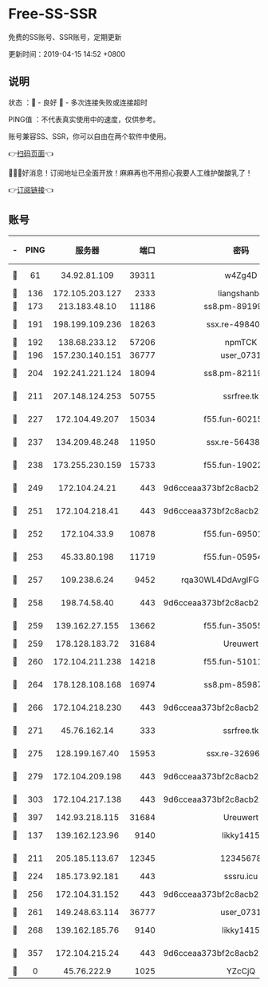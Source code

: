# Free-SS-SSR

免费的SS账号、SSR账号，定期更新

更新时间：2019-04-15 14:52 +0800

## 说明

状态     ：🙂 - 良好 🙁 - 多次连接失败或连接超时

PING值   ：不代表真实使用中的速度，仅供参考。

账号兼容SS、SSR，你可以自由在两个软件中使用。

👉[扫码页面](https://liesauer.github.io/Free-SS-SSR/)👈

🎉🎉🎉好消息！订阅地址已全面开放！麻麻再也不用担心我要人工维护酸酸乳了！

👉[订阅链接](https://www.liesauer.net/yogurt/subscribe?ACCESS_TOKEN=DAYxR3mMaZAsaqUb)👈

## 账号

|-|PING|服务器|端口|密码|加密方式|区域|
|:----:|:----:|:-----:|-----:|:----:|:----:|:----:|
|🙂|61|34.92.81.109|39311|w4Zg4D|chacha20-ietf|US|
|🙂|136|172.105.203.127|2333|liangshanbo|chacha20|JP|
|🙂|173|213.183.48.10|11186|ss8.pm-89199615|rc4-md5|RU|
|🙂|191|198.199.109.236|18263|ssx.re-49840183|aes-256-cfb|US|
|🙂|192|138.68.233.12|57206|npmTCK|rc4-md5|US|
|🙂|196|157.230.140.151|36777|user_0731|chacha20|US|
|🙂|204|192.241.221.124|18094|ss8.pm-82119585|aes-256-cfb|US|
|🙂|211|207.148.124.253|50755|ssrfree.tk|aes-256-cfb|SG|
|🙂|227|172.104.49.207|15034|f55.fun-60215083|aes-256-cfb|SG|
|🙂|237|134.209.48.248|11950|ssx.re-56438346|aes-256-cfb|US|
|🙂|238|173.255.230.159|15733|f55.fun-19022604|aes-256-cfb|US|
|🙂|249|172.104.24.21|443|9d6cceaa373bf2c8acb22e60b6a58be6|aes-256-cfb|US|
|🙂|251|172.104.218.41|443|9d6cceaa373bf2c8acb22e60b6a58be6|aes-256-cfb|US|
|🙂|252|172.104.33.9|10878|f55.fun-69501447|aes-256-cfb|SG|
|🙂|253|45.33.80.198|11719|f55.fun-05954542|aes-256-cfb|US|
|🙂|257|109.238.6.24|9452|rqa30WL4DdAvgIFG6Fs3znzTa|aes-256-cfb|FR|
|🙂|258|198.74.58.40|443|9d6cceaa373bf2c8acb22e60b6a58be6|aes-256-cfb|US|
|🙂|259|139.162.27.155|13662|f55.fun-35055769|aes-256-cfb|SG|
|🙂|259|178.128.183.72|31684|Ureuwert|chacha20|US|
|🙂|260|172.104.211.238|14218|f55.fun-51011710|aes-256-cfb|US|
|🙂|264|178.128.108.168|16974|ss8.pm-85987760|aes-256-cfb|SG|
|🙂|266|172.104.218.230|443|9d6cceaa373bf2c8acb22e60b6a58be6|aes-256-cfb|US|
|🙂|271|45.76.162.14|333|ssrfree.tk|aes-256-cfb|SG|
|🙂|275|128.199.167.40|15953|ssx.re-32696553|aes-256-cfb|SG|
|🙂|279|172.104.209.198|443|9d6cceaa373bf2c8acb22e60b6a58be6|aes-256-cfb|US|
|🙂|303|172.104.217.138|443|9d6cceaa373bf2c8acb22e60b6a58be6|aes-256-cfb|US|
|🙂|397|142.93.218.115|31684|Ureuwert|chacha20|IN|
|🙂|137|139.162.123.96|9140|likky1415|aes-256-cfb|JP|
|🙂|211|205.185.113.67|12345|12345678|aes-256-cfb|US|
|🙂|224|185.173.92.181|443|sssru.icu|rc4-md5|RU|
|🙂|256|172.104.31.152|443|9d6cceaa373bf2c8acb22e60b6a58be6|aes-256-cfb|US|
|🙂|261|149.248.63.114|36777|user_0731|chacha20|CA|
|🙂|268|139.162.185.76|9140|likky1415|aes-256-cfb|DE|
|🙂|357|172.104.215.24|443|9d6cceaa373bf2c8acb22e60b6a58be6|aes-256-cfb|US|
|🙁|0|45.76.222.9|1025|YZcCjQ|rc4-md5|JP|
